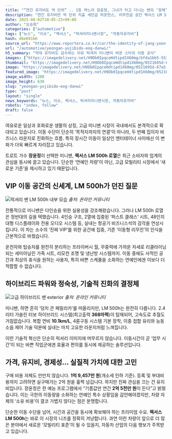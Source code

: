 ```yaml
---
title: "“연간 유지비도 억 단위” .. 1등 며느리 장윤정, 그녀가 타고 다니는 밴의 ‘정체’"
description: "연간 유지비만 억 단위 지출 세단급 퍼포먼스, 리무진급 공간 렉서스 LM 500h, 미니밴의 끝판왕 ..."
date: 2025-08-02T10:05:23+09:00
author: "오승희"
categories: ["automotive"]
tags: ["뉴스", "이슈", "렉서스", "럭셔리미니밴시장", "자동차유지비"]
hash: d6e691b6
source_url: "https://www.reportera.co.kr/car/the-identity-of-jang-yoon-jungs-riding-car-van/"
url: "/automotive/yeongan-yujibido-eog-danwi/"
h5_summary: "억대 유지비도 감수하는 이유 럭셔리 미니밴이 바꾼 스타의 이동 공식"
images: ["https://imagedelivery.net/H9Db0IpqceHdtipd1X60mg/bfda1bb5-5533-4961-cc8c-759e0cf0b600/public", "https://imagedelivery.net/H9Db0IpqceHdtipd1X60mg/ad796f81-6224-4667-60b5-b10b40724300/public", "https://imagedelivery.net/H9Db0IpqceHdtipd1X60mg/0521695d-67a5-4756-a1f6-475e52d0fa00/public"]
thumbnail: "https://imagedelivery.net/H9Db0IpqceHdtipd1X60mg/0521695d-67a5-4756-a1f6-475e52d0fa00/public"
image: "https://imagedelivery.net/H9Db0IpqceHdtipd1X60mg/0521695d-67a5-4756-a1f6-475e52d0fa00/public"
featured_image: "https://imagedelivery.net/H9Db0IpqceHdtipd1X60mg/0521695d-67a5-4756-a1f6-475e52d0fa00/public"
image_width: 1200
image_height: 630
slug: "yeongan-yujibido-eog-danwi"
type: "post"
layout: "single"
news_keywords: "뉴스, 이슈, 렉서스, 럭셔리미니밴시장, 자동차유지비"
robots: "index, follow"
draft: false
---
```


여유로운 일상과 호화로운 생활의 상징, 고급 미니밴 시장이 국내에서도 본격적으로 확대되고 있습니다. 이동 수단이 단순히 ‘목적지까지의 연결’이 아니라, 두 번째 집이자 비즈니스 라운지로 진화하는 흐름. 특히 장시간 이동이 일상인 엔터테이너 사이에선 이 변화가 더욱 빠르게 자리잡고 있습니다.

트로트 가수 **장윤정**이 선택한 미니밴, **렉서스 LM 500h 로열**은 최근 소비자와 업계의 관심을 동시에 끌고 있습니다. 단순한 ‘연예인 차량’이 아닌, 고급 모빌리티 시장에서 ‘새로운 기준’을 제시하고 있기 때문입니다.

## VIP 이동 공간의 신세계, LM 500h가 던진 질문

![럭셔리 밴 LM 500h 내부 모습](https://imagedelivery.net/H9Db0IpqceHdtipd1X60mg/ad796f81-6224-4667-60b5-b10b40724300/public)
*출처: 온라인 커뮤니티*


전통적으로 미니밴은 다인승을 위한 실용성을 강조해왔습니다. 그러나 LM 500h 로열은 정반대의 길을 택했습니다. 4인승 구조, 2열에 집중된 ‘퍼스트 클래스’ 시트, 48인치 대형 디스플레이와 전용 오디오 시스템 등, 실내는 항공기 비즈니스석의 감각을 연상시킵니다. 이 차는 소수의 ‘진짜 VIP’를 위한 공간에 집중, 기존 ‘이동형 리무진’의 인식을 근본적으로 바꿨습니다.

운전자와 탑승자를 완전히 분리하는 프라이버시 월, 무중력에 가까운 자세로 리클라이닝되는 세미아닐린 가죽 시트, 리모컨 조명 및 냉난방 시스템까지. 이동 중에도 사적인 공간과 최상의 휴식을 원하는 사용자, 특히 바쁜 스케줄을 소화하는 연예인에겐 이보다 더 적합할 수 없습니다.

## 하이브리드 파워와 정숙성, 기술적 진화의 결정체

![고급 하이브리드 밴 exterior](https://imagedelivery.net/H9Db0IpqceHdtipd1X60mg/bfda1bb5-5533-4961-cc8c-759e0cf0b600/public)
*출처: 온라인 커뮤니티*


미니밴, 하면 흔히 ‘덩치 큰 패밀리카’를 떠올리지만, LM 500h는 완전히 다릅니다. 2.4리터 가솔린 터보 하이브리드 시스템(최고출력 **368마력**)이 탑재되어, 고속도로 추월도 거침없습니다. 복합 연비 **10.1km/L**, 4륜구동 시스템 기본 장착, 이중 접합 유리와 능동 소음 제어 기술 덕분에 실내는 마치 고요한 라운지처럼 느껴집니다.

이런 기술적 혁신은 단순히 럭셔리 이미지에 머무르지 않습니다. 이동시간이 곧 ‘업무 시간’이 되는 바쁜 직업군에겐 효율과 편의를 동시에 제공하는 솔루션입니다.

## 가격, 유지비, 경제성… 실질적 가치에 대한 고민

구매 비용 자체도 만만치 않습니다. **1억 9,457만 원**(개소세 인하 기준). 등록 및 부대비용까지 고려하면 실구매가는 2억 원을 훌쩍 넘깁니다. 하지만 진짜 관심을 끄는 건 유지비입니다. 장윤정은 한 예능 프로그램에서 “기름값만 연간 **2억 5천만 원**이 든다”고 밝혔습니다. 이는 극한의 이동량을 소화하는 연예인 특수 상황임을 감안해야겠지만, 차량 자체의 ‘소유 비용’이 결코 가볍지 않다는 점은 분명합니다.

단순한 이동 수단을 넘어, 시간과 공간을 동시에 확보해야 하는 프리미엄 수요. **렉서스 LM 500h**는 바로 이 시장의 니즈를 정확히 겨냥합니다. 과연 이런 차량이 앞으로 더 많은 분야에서 새로운 ‘모빌리티 표준’이 될 수 있을지, 자동차 산업의 다음 행보가 주목받고 있습니다.
